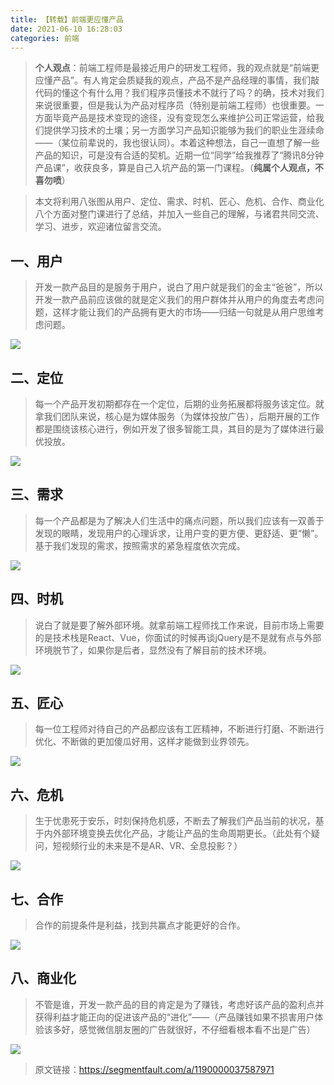 ```yaml
---
title: 【转载】前端更应懂产品
date: 2021-06-10 16:28:03
categories: 前端
---
```

> **个人观点**：前端工程师是最接近用户的研发工程师，我的观点就是“前端更应懂产品”。有人肯定会质疑我的观点，产品不是产品经理的事情，我们敲代码的懂这个有什么用？我们程序员懂技术不就行了吗？的确，技术对我们来说很重要，但是我认为产品对程序员（特别是前端工程师）也很重要。一方面毕竟产品是技术变现的途径，没有变现怎么来维护公司正常运营，给我们提供学习技术的土壤；另一方面学习产品知识能够为我们的职业生涯续命——（某位前辈说的，我也很认同）。本着这种想法，自己一直想了解一些产品的知识，可是没有合适的契机。近期一位“同学”给我推荐了“腾讯8分钟产品课”，收获良多，算是自己入坑产品的第一门课程。（**纯属个人观点，不喜勿喷**）

> 本文将利用八张图从用户、定位、需求、时机、匠心、危机、合作、商业化八个方面对整门课进行了总结，并加入一些自己的理解，与诸君共同交流、学习、进步，欢迎诸位留言交流。

## 一、用户

> 开发一款产品目的是服务于用户，说白了用户就是我们的金主“爸爸”，所以开发一款产品前应该做的就是定义我们的用户群体并从用户的角度去考虑问题，这样才能让我们的产品拥有更大的市场——归结一句就是从用户思维考虑问题。

![](https://upload-images.jianshu.io/upload_images/10024246-23a81058aa46c362.image?imageMogr2/auto-orient/strip%7CimageView2/2/w/1240) 

## 二、定位

> 每一个产品开发初期都存在一个定位，后期的业务拓展都将服务该定位。就拿我们团队来说，核心是为媒体服务（为媒体投放广告），后期开展的工作都是围绕该核心进行，例如开发了很多智能工具，其目的是为了媒体进行最优投放。

![](https://upload-images.jianshu.io/upload_images/10024246-b1ba06f280210f80.image?imageMogr2/auto-orient/strip%7CimageView2/2/w/1240) 

## 三、需求

> 每一个产品都是为了解决人们生活中的痛点问题，所以我们应该有一双善于发现的眼睛，发现用户的心理诉求，让用户变的更方便、更舒适、更“懒”。基于我们发现的需求，按照需求的紧急程度依次完成。

![](https://upload-images.jianshu.io/upload_images/10024246-28567ac14a2b0719.png?imageMogr2/auto-orient/strip%7CimageView2/2/w/1240)


## 四、时机

> 说白了就是要了解外部环境。就拿前端工程师找工作来说，目前市场上需要的是技术栈是React、Vue，你面试的时候再谈jQuery是不是就有点与外部环境脱节了，如果你是后者，显然没有了解目前的技术环境。

![](https://upload-images.jianshu.io/upload_images/10024246-9864978d8aea1faf.image?imageMogr2/auto-orient/strip%7CimageView2/2/w/1240) 

## 五、匠心

> 每一位工程师对待自己的产品都应该有工匠精神，不断进行打磨、不断进行优化、不断做的更加傻瓜好用，这样才能做到业界领先。

![](https://upload-images.jianshu.io/upload_images/10024246-cbeece0f407d9289.image?imageMogr2/auto-orient/strip%7CimageView2/2/w/1240) 

## 六、危机

> 生于忧患死于安乐，时刻保持危机感，不断去了解我们产品当前的状况，基于内外部环境变换去优化产品，才能让产品的生命周期更长。（此处有个疑问，短视频行业的未来是不是AR、VR、全息投影？）

![](https://upload-images.jianshu.io/upload_images/10024246-38de2a3cff4ffdfd.image?imageMogr2/auto-orient/strip%7CimageView2/2/w/1240) 

## 七、合作

> 合作的前提条件是利益，找到共赢点才能更好的合作。

![](https://upload-images.jianshu.io/upload_images/10024246-90dc3379ee6f2d4a.image?imageMogr2/auto-orient/strip%7CimageView2/2/w/1240) 

## 八、商业化

> 不管是谁，开发一款产品的目的肯定是为了赚钱，考虑好该产品的盈利点并获得利益才能正向的促进该产品的“进化”——（产品赚钱如果不损害用户体验该多好，感觉微信朋友圈的广告就很好，不仔细看根本看不出是广告）

![](https://upload-images.jianshu.io/upload_images/10024246-c3f48d1b3fc97791.image?imageMogr2/auto-orient/strip%7CimageView2/2/w/1240)
>原文链接：https://segmentfault.com/a/1190000037587971
